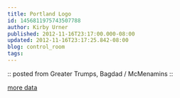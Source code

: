 ```yaml
---
title: Portland Logo
id: 1456811975743507788
author: Kirby Urner
published: 2012-11-16T23:17:00.000-08:00
updated: 2012-11-16T23:17:25.842-08:00
blog: control_room
tags: 
---
```


[](https://blogger.googleusercontent.com/img/b/R29vZ2xl/AVvXsEjg8g9B2AHjW7SiapFLtX7kJzuL80yCTEZMkzsn0tXyCBgCtTrg-0hDeS3bcxDt6piYSgWRBBduCRwmlaXKUIc0cguuhMpYyHB1JpjWZq3JMSBlvGUSrQ4Lso1n5scCw7dFd7Ha/s1600/portland_flag.jpg)

:: posted from Greater Trumps, Bagdad / McMenamins :: 

[more data](http://www.crwflags.com/fotw/flags/us-orpor.html)